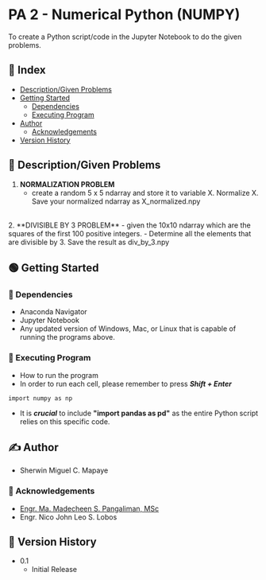 # PA 2 - Numerical Python (NUMPY)

To create a Python script/code in the Jupyter Notebook to do the given problems.

## :ledger: Index

- [Description/Given Problems](#beginner-descriptiongiven-problems)
- [Getting Started](#green_circle-getting-started)
   - [Dependencies](#electric_plug-dependencies)
   - [Executing Program](#wrench-executing-prorgram)
- [Author](#writing_hand-author)
  - [Acknowledgements](#star2-acknowledgements)
- [Version History](#scroll-version-history)

## :beginner: Description/Given Problems

1. **NORMALIZATION PROBLEM**
   - create a random 5 x 5 ndarray and store it to variable X. Normalize X. Save your normalized ndarray as X_normalized.npy
<br>
2. **DIVISIBLE BY 3 PROBLEM**
   - given the 10x10 ndarray which are the squares of the first 100 positive integers.
   - Determine all the elements that are divisible by 3. Save the result as div_by_3.npy

## :green_circle: Getting Started

### :electric_plug: Dependencies

* Anaconda Navigator
* Jupyter Notebook
* Any updated version of Windows, Mac, or Linux that is capable of running the programs above.

### :wrench: Executing Program

* How to run the program
* In order to run each cell, please remember to press **_Shift + Enter_**
```
import numpy as np
```
* It is **_crucial_** to include __"import pandas as pd"__ as the entire Python script relies on this specific code.

## :writing_hand: Author
* Sherwin Miguel C. Mapaye

### :star2: Acknowledgements
* [Engr. Ma. Madecheen S. Pangaliman, MSc](https://www.ust.edu.ph/profile/pangaliman-ma-madecheen-s)<br>
* Engr. Nico John Leo S. Lobos

## :scroll: Version History
* 0.1
   * Initial Release


